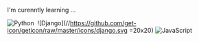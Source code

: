 I'm curenntly learning ...


![Python](https://img.shields.io/badge/-Python-05122A?style=flat&logo=python)&nbsp;
![Django](//https://github.com/get-icon/geticon/raw/master/icons/django.svg =20x20)
![JavaScript](https://img.shields.io/badge/-JavaScript-05122A?style=flat&logo=javascript)&nbsp;

